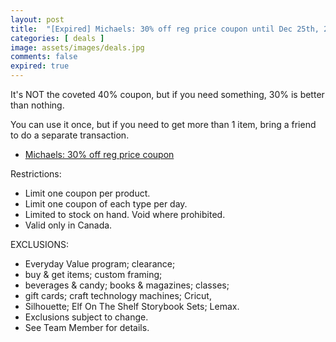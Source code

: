 ```yaml
---
layout: post
title:  "[Expired] Michaels: 30% off reg price coupon until Dec 25th, 2024"
categories: [ deals ]
image: assets/images/deals.jpg
comments: false
expired: true
---
```


It's NOT the coveted 40% coupon, but if you need something, 30% is better than nothing.

You can use it once, but if you need to get more than 1 item, bring a friend to do a separate transaction.

- [Michaels: 30% off reg price coupon](https://canada.michaels.com/en/coupons)

Restrictions:
- Limit one coupon per product.
- Limit one coupon of each type per day.
- Limited to stock on hand. Void where prohibited.
- Valid only in Canada.

EXCLUSIONS: 
- Everyday Value program; clearance;
- buy & get items; custom framing;
- beverages & candy; books & magazines; classes;
- gift cards; craft technology machines; Cricut,
- Silhouette; Elf On The Shelf Storybook Sets; Lemax. 
- Exclusions subject to change.
- See Team Member for details.

